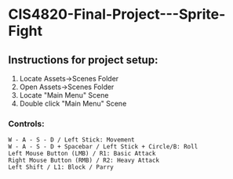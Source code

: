 # CIS4820-Final-Project---Sprite-Fight

## Instructions for project setup:

1. Locate Assets->Scenes Folder
2. Open Assets->Scenes Folder
3. Locate "Main Menu" Scene
4. Double click "Main Menu" Scene

### Controls:
	W - A - S - D / Left Stick: Movement
	W - A - S - D + Spacebar / Left Stick + Circle/B: Roll
	Left Mouse Button (LMB) / R1: Basic Attack
	Right Mouse Button (RMB) / R2: Heavy Attack
	Left Shift / L1: Block / Parry
